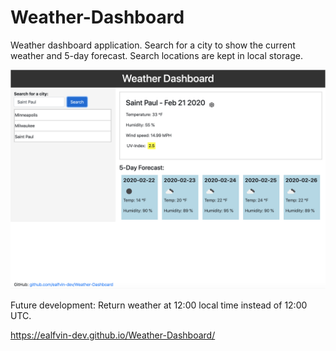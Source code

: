 # Weather-Dashboard
Weather dashboard application. Search for a city to show the current weather and 5-day forecast. Search locations are kept in local storage.

![Weather dashboard image](./dashboard.jpg?raw=true "Weather Dashboard")

Future development: Return weather at 12:00 local time instead of 12:00 UTC.

https://ealfvin-dev.github.io/Weather-Dashboard/

